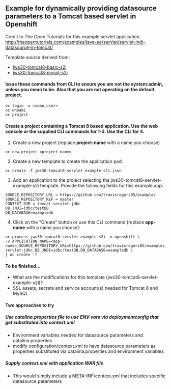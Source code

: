 ## Example for dynamically providing datasource parameters to a Tomcat based servlet in Openshift

Credit to The Open Tutorials for this example servlet application.
http://theopentutorials.com/examples/java-ee/servlet/servlet-jndi-datasource-in-tomcat/

Template source derived from:
- [jws30-tomcat8-basic-s2i](https://github.com/jboss-openshift/application-templates/blob/master/webserver/jws30-tomcat8-basic-s2i.json)
- [jws30-tomcat8-mysql-s2i](https://github.com/jboss-openshift/application-templates/blob/master/webserver/jws30-tomcat8-mysql-s2i.json)


#### Issue these commands from CLI to ensure you are not the system:admin, unless you mean to be.  Also that you are not operating on the default project.
```
oc login -u <some_user>
oc whoami
oc project
```

#### Create a project containing a Tomcat 8 based application.  Use the web console or the supplied CLI commands for 1-3.  Use the CLI for 4.

1.  Create a new project (replace **project-name** with a name you choose)

  ```
  oc new-project <project-name>
  ```

2.  Create a new template to create the application pod

  ```
  oc create -f jws30-tomcat8-servlet-example-s2i.json
  ```

3.  Add an application to the project selecting the jws30-tomcat8-servlet-example-s2i template.  Provide the following fields for this example app:

  ```
  SOURCE_REPOSITORY_URL = https://github.com/travisrogers05/examples
  SOURCE_REPOSITORY_REF = master
  CONTEXT_DIR = tomcat-servlet-jdbc
  DB_JNDI=jdbc/testDB
  DB_DATABASE=exampledb
  ```

4.  Click on the "Create" button or use this CLI command (replace **app-name** with a name you choose):

  ```
  oc process jws30-tomcat8-servlet-example-s2i -n openshift \
  -v APPLICATION_NAME=<app-name>,SOURCE_REPOSITORY_URL=https://github.com/travisrogers05/examples,SOURCE_REPOSITORY_REF=master,CONTEXT_DIR=tomcat-servlet-jdbc,DB_JNDI=jdbc/testDB,DB_DATABASE=exampledb \
  | oc create -f -
  ```

#### To be finished...
- What are the modifications for this template (jws30-tomcat8-servlet-example-s2i)?
- SSL assets, secrets and service account(s) needed for Tomcat 8 and MySQL

#### Two approaches to try
##### Use catalina.properties file to use ENV vars via deploymentconfig that get substituted into context.xml
- Environment variables needed for datasource parameters and catalina.properties
- modify configuration/context.xml to have datasource parameters as properties substituted via catalina.properties and environment variables

##### Supply context.xml with application WAR file
- This would simply include a META-INF/context.xml that includes specific datasource parameters



